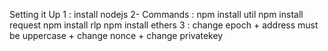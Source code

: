 Setting it Up 
1 : install nodejs
2- Commands :
npm install util
npm install request
npm install rlp
npm install ethers
3 : change epoch + address must be uppercase + change nonce + change privatekey
